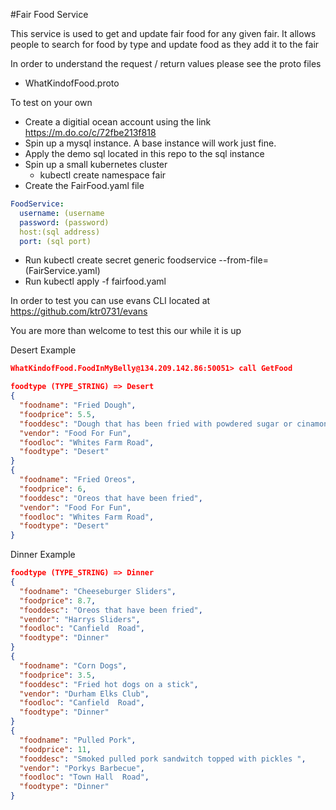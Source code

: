#Fair Food Service 

This service is used to get and update fair food for any given fair. 
It allows people to search for food by type and update food as they add
it to the fair


In order to understand the request / return values please see the proto files

* WhatKindofFood.proto 




To test on your own 
 * Create a digitial ocean account using the link 
 https://m.do.co/c/72fbe213f818
 * Spin up a mysql instance. A base instance will work just fine. 
 * Apply the demo sql located in this repo to the sql instance
 * Spin up a small kubernetes cluster 
    * kubectl create namespace fair
 * Create the FairFood.yaml file 
```yaml 
FoodService:
  username: (username
  password: (password)
  host:(sql address)
  port: (sql port)
```
  * Run kubectl create secret generic foodservice --from-file=(FairService.yaml)
  * Run kubectl apply -f fairfood.yaml 

 


In order to test you can use evans CLI located at 
https://github.com/ktr0731/evans


You are more than welcome to test this our while it is up 


Desert Example
```json 
WhatKindofFood.FoodInMyBelly@134.209.142.86:50051> call GetFood

foodtype (TYPE_STRING) => Desert
{
  "foodname": "Fried Dough",
  "foodprice": 5.5,
  "fooddesc": "Dough that has been fried with powdered sugar or cinamon",
  "vendor": "Food For Fun",
  "foodloc": "Whites Farm Road",
  "foodtype": "Desert"
}
{
  "foodname": "Fried Oreos",
  "foodprice": 6,
  "fooddesc": "Oreos that have been fried",
  "vendor": "Food For Fun",
  "foodloc": "Whites Farm Road",
  "foodtype": "Desert"
}
```
Dinner Example
```json 
foodtype (TYPE_STRING) => Dinner
{
  "foodname": "Cheeseburger Sliders",
  "foodprice": 8.7,
  "fooddesc": "Oreos that have been fried",
  "vendor": "Harrys Sliders",
  "foodloc": "Canfield  Road",
  "foodtype": "Dinner"
}
{
  "foodname": "Corn Dogs",
  "foodprice": 3.5,
  "fooddesc": "Fried hot dogs on a stick",
  "vendor": "Durham Elks Club",
  "foodloc": "Canfield  Road",
  "foodtype": "Dinner"
}
{
  "foodname": "Pulled Pork",
  "foodprice": 11,
  "fooddesc": "Smoked pulled pork sandwitch topped with pickles ",
  "vendor": "Porkys Barbecue",
  "foodloc": "Town Hall  Road",
  "foodtype": "Dinner"
}

```